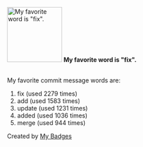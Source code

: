 <img src="https://my-badges.github.io/my-badges/favorite-word.png" alt="My favorite word is &quot;fix&quot;." title="My favorite word is &quot;fix&quot;." width="128">
<strong>My favorite word is &quot;fix&quot;.</strong>
<br><br>

My favorite commit message words are:

1. fix (used 2279 times)
2. add (used 1583 times)
3. update (used 1231 times)
4. added (used 1036 times)
5. merge (used 944 times)


Created by <a href="https://github.com/my-badges/my-badges">My Badges</a>